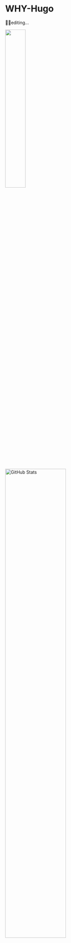 # WHY-Hugo

😶‍🌫️editing...

<p>
    <img width="36%" src="https://github-readme-stats.vercel.app/api/top-langs/?username=WHY-Hugo&layout=compact&count_private=true&theme=chartreuse-dark">
    &nbsp;&nbsp;
    <img width="62%" src="https://github-readme-stats.vercel.app/api?username=WHY-Hugo&show_icons=true&count_private=true&theme=chartreuse-dark" alt="GitHub Stats">
</p>